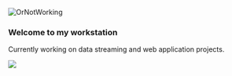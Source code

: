 ![OrNotWorking](https://github.com/junedeion/junedeion/blob/main/JB_4by3.gif)
### Welcome to my workstation
Currently working on data streaming and web application projects. 


<!---![](https://img.shields.io/badge/code-R-blueviolet?logoColor=violet)--->

![](https://img.shields.io/badge/code-R-blueviolet?style=flat&logo=R&logoColor=8349c3)

